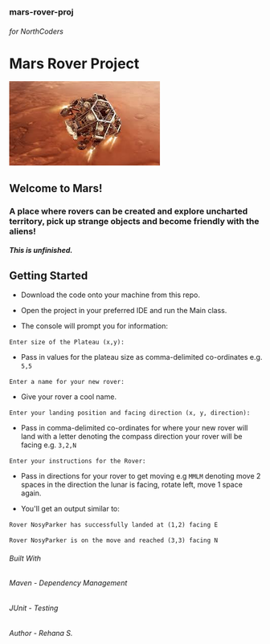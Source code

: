 ### mars-rover-proj
###### for NorthCoders

# **Mars Rover Project**

![alt text](src/main/resources/mars_rover.jpeg)

## Welcome to Mars!

### A place where rovers can be created and explore uncharted territory, pick up strange objects and become friendly with the aliens! 

#### _This is unfinished._

## Getting Started

* Download the code onto your machine from this repo.

* Open the project in your preferred IDE and run the Main class.

* The console will prompt you for information:

`Enter size of the Plateau (x,y):`

* Pass in values for the plateau size as comma-delimited co-ordinates e.g. `5,5`

`Enter a name for your new rover:`

* Give your rover a cool name.

`Enter your landing position and facing direction (x, y, direction):`

* Pass in comma-delimited co-ordinates for where your new rover will land with a letter denoting the 
compass direction your rover will be facing e.g. `3,2,N`

`Enter your instructions for the Rover:`

* Pass in directions for your rover to get moving e.g `MMLM` denoting move 2 spaces in the direction
the lunar is facing, rotate left, move 1 space again.

* You'll get an output similar to:

`Rover NosyParker has successfully landed at (1,2) facing E`

`Rover NosyParker is on the move and reached (3,3) facing N`



###### Built With

###### Maven - Dependency Management

###### JUnit - Testing

###### Author - Rehana S.